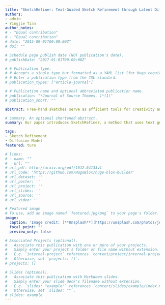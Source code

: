 ```yaml
---
title: "SketchRefiner: Text-Guided Sketch Refinement through Latent Diffusion Models"
authors:
- admin
- Yingjie Tian
author_notes:
# - "Equal contribution"
# - "Equal contribution"
# date: "2015-09-01T00:00:00Z"
# doi: ""

# Schedule page publish date (NOT publication's date).
# publishDate: "2017-01-01T00:00:00Z"

# # Publication type.
# # Accepts a single type but formatted as a YAML list (for Hugo requirements).
# # Enter a publication type from the CSL standard.
# publication_types: ["article-journal"]

# # Publication name and optional abbreviated publication name.
# publication: "*Journal of Source Themes, 1*(1)"
# publication_short: ""

abstract: Free-hand sketches serve as efficient tools for creativity and communication, yet expressing ideas clearly through sketches remains challenging for untrained individuals. Optimizing sketches through text guidance can enhance individuals' ability to effectively convey their ideas and improve overall communication efficiency. While recent advancements in Artificial Intelligence Generated Content (AIGC) have been notable, research on optimizing free-hand sketches remains relatively unexplored. In this paper, we introduce SketchRefiner, an innovative method designed to refine rough sketches from various categories into polished versions guided by text prompts. SketchRefiner utilizes a latent diffusion model with ControlNet to guide a differentiable rasterizer in optimizing a set of Bézier curves. We extend the score distillation sampling (SDS) loss and introduce a joint semantic loss to encourage sketches aligned with given text prompts and free-hand sketches. Additionally, we propose a fusion attention-map stroke initialization strategy to improve the quality of refined sketches. Furthermore, SketchRefiner provides users with fine-grained control over text guidance. Through extensive experiments, we demonstrate that our method can generate accurate and aesthetically pleasing refined sketches that closely align with input text prompts and sketches.

# Summary. An optional shortened abstract.
summary: Our paper introduces SketchRefiner, a method that uses text guidance and a latent diffusion model to transform rough free-hand sketches into refined versions, improving communication efficiency and creativity.

tags:
- Sketch Refinement
- Diffusion Model
featured: ture

# links:
# - name: ""
#   url: ""
# url_pdf: http://arxiv.org/pdf/1512.04133v1
# url_code: 'https://github.com/HugoBlox/hugo-blox-builder'
# url_dataset: ''
# url_poster: ''
# url_project: ''
# url_slides: ''
# url_source: ''
# url_video: ''

# Featured image
# To use, add an image named `featured.jpg/png` to your page's folder. 
image:
  caption: 'Image credit: [**Unsplash**](https://unsplash.com/photos/jdD8gXaTZsc)'
  focal_point: ""
  preview_only: false

# Associated Projects (optional).
#   Associate this publication with one or more of your projects.
#   Simply enter your project's folder or file name without extension.
#   E.g. `internal-project` references `content/project/internal-project/index.md`.
#   Otherwise, set `projects: []`.
# projects: []

# Slides (optional).
#   Associate this publication with Markdown slides.
#   Simply enter your slide deck's filename without extension.
#   E.g. `slides: "example"` references `content/slides/example/index.md`.
#   Otherwise, set `slides: ""`.
# slides: example
---
```


<!-- {{% callout note %}}
Click the *Cite* button above to demo the feature to enable visitors to import publication metadata into their reference management software.
{{% /callout %}}

{{% callout note %}}
Create your slides in Markdown - click the *Slides* button to check out the example.
{{% /callout %}}

Add the publication's **full text** or **supplementary notes** here. You can use rich formatting such as including [code, math, and images](https://docs.hugoblox.com/content/writing-markdown-latex/). -->
